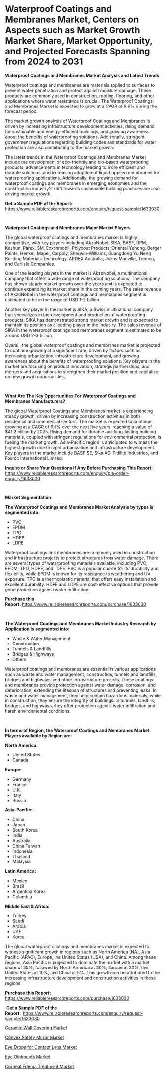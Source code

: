 <p><h1>Waterproof Coatings and Membranes Market, Centers on Aspects such as Market Growth Market Share, Market Opportunity, and Projected Forecasts Spanning from 2024 to 2031</h1></p><p><strong>Waterproof Coatings and Membranes Market Analysis and Latest Trends</strong></p>
<p><p>Waterproof coatings and membranes are materials applied to surfaces to prevent water penetration and protect against moisture damage. These products are commonly used in construction, roofing, flooring, and other applications where water resistance is crucial. The Waterproof Coatings and Membranes Market is expected to grow at a CAGR of 9.6% during the forecast period.</p><p>The market growth analysis of Waterproof Coatings and Membranes is driven by increasing infrastructure development activities, rising demand for sustainable and energy-efficient buildings, and growing awareness about the benefits of waterproofing solutions. Additionally, stringent government regulations regarding building codes and standards for water protection are also contributing to the market growth.</p><p>The latest trends in the Waterproof Coatings and Membranes Market include the development of eco-friendly and bio-based waterproofing products, advancements in technology leading to more efficient and durable solutions, and increasing adoption of liquid-applied membranes for waterproofing applications. Additionally, the growing demand for waterproof coatings and membranes in emerging economies and the construction industry's shift towards sustainable building practices are also driving market growth.</p></p>
<p><strong>Get a Sample PDF of the Report:&nbsp;</strong> <a href="https://www.reliableresearchreports.com/enquiry/request-sample/1633030">https://www.reliableresearchreports.com/enquiry/request-sample/1633030</a></p>
<p>&nbsp;</p>
<p><strong>Waterproof Coatings and Membranes Major Market Players</strong></p>
<p><p>The global waterproof coatings and membranes market is highly competitive, with key players including AkzoNobel, SIKA, BASF, RPM, Keshun, Parex, 3M, Exxonmobil, Polycoat Products, Oriental Yuhong, Berger Paints, Henkel, Mapei, Carpoly, Sherwin-Williams, Guangdong Yu Neng Building Materials Technology, ARDEX Australia, Johns Manville, Tremco, and Carlisle Companies.</p><p>One of the leading players in the market is AkzoNobel, a multinational company that offers a wide range of waterproofing solutions. The company has shown steady market growth over the years and is expected to continue expanding its market share in the coming years. The sales revenue of AkzoNobel in the waterproof coatings and membranes segment is estimated to be in the range of USD 1-2 billion.</p><p>Another key player in the market is SIKA, a Swiss multinational company that specializes in the development and production of waterproofing products. SIKA has demonstrated strong market growth and is expected to maintain its position as a leading player in the industry. The sales revenue of SIKA in the waterproof coatings and membranes segment is estimated to be around USD 2-3 billion.</p><p>Overall, the global waterproof coatings and membranes market is projected to continue growing at a significant rate, driven by factors such as increasing urbanization, infrastructure development, and growing awareness about the benefits of waterproofing solutions. Key players in the market are focusing on product innovation, strategic partnerships, and mergers and acquisitions to strengthen their market position and capitalize on new growth opportunities.</p></p>
<p>&nbsp;</p>
<p><strong>What Are The Key Opportunities For Waterproof Coatings and Membranes Manufacturers?</strong></p>
<p><p>The global Waterproof Coatings and Membranes market is experiencing steady growth, driven by increasing construction activities in both residential and commercial sectors. The market is expected to continue growing at a CAGR of 6.5% over the next five years, reaching a value of $41.2 billion by 2025. Rising demand for durable and long-lasting building materials, coupled with stringent regulations for environmental protection, is fueling the market growth. Asia-Pacific region is anticipated to witness the highest growth due to rapid urbanization and infrastructure development. Key players in the market include BASF SE, Sika AG, Pidilite Industries, and Fosroc International Limited.</p></p>
<p><strong>Inquire or Share Your Questions If Any Before Purchasing This Report:</strong> <a href="https://www.reliableresearchreports.com/enquiry/pre-order-enquiry/1633030">https://www.reliableresearchreports.com/enquiry/pre-order-enquiry/1633030</a></p>
<p>&nbsp;</p>
<p><strong>Market Segmentation</strong></p>
<p><strong>The Waterproof Coatings and Membranes Market Analysis by types is segmented into:</strong></p>
<p><ul><li>PVC</li><li>EPDM</li><li>TPO</li><li>HDPE</li><li>LDPE</li></ul></p>
<p><p>Waterproof coatings and membranes are commonly used in construction and infrastructure projects to protect structures from water damage. There are several types of waterproofing materials available, including PVC, EPDM, TPO, HDPE, and LDPE. PVC is a popular choice for its durability and flexibility, while EPDM is known for its resistance to weathering and UV exposure. TPO is a thermoplastic material that offers easy installation and excellent durability. HDPE and LDPE are cost-effective options that provide good protection against water infiltration.</p></p>
<p><strong>Purchase this Report:&nbsp;</strong><a href="https://www.reliableresearchreports.com/purchase/1633030">https://www.reliableresearchreports.com/purchase/1633030</a></p>
<p>&nbsp;</p>
<p><strong>The Waterproof Coatings and Membranes Market Industry Research by Application is segmented into:</strong></p>
<p><ul><li>Waste & Water Management</li><li>Construction</li><li>Tunnels & Landfills</li><li>Bridges & Highways</li><li>Others</li></ul></p>
<p><p>Waterproof coatings and membranes are essential in various applications such as waste and water management, construction, tunnels and landfills, bridges and highways, and other infrastructure projects. These coatings and membranes provide protection against water damage, corrosion, and deterioration, extending the lifespan of structures and preventing leaks. In waste and water management, they help contain hazardous materials, while in construction, they ensure the integrity of buildings. In tunnels, landfills, bridges, and highways, they offer protection against water infiltration and harsh environmental conditions.</p></p>
<p>&nbsp;</p>
<p><strong>In terms of Region, the Waterproof Coatings and Membranes Market Players available by Region are:</strong></p>
<p>
    <p> <strong> North America: </strong>
        <ul>
            <li>United States</li>
            <li>Canada</li>
        </ul>
        </p> 
    <p> <strong> Europe: </strong>
        <ul>
            <li>Germany</li>
            <li>France</li>
            <li>U.K.</li>
            <li>Italy</li>
            <li>Russia</li>
        </ul>
        </p> 
    <p> <strong> Asia-Pacific: </strong>
        <ul>
            <li>China</li>
            <li>Japan</li>
            <li>South Korea</li>
            <li>India</li>
            <li>Australia</li>
            <li>China Taiwan</li>
            <li>Indonesia</li>
            <li>Thailand</li>
            <li>Malaysia</li>
        </ul>
        </p> 
    <p> <strong> Latin America: </strong>
        <ul>
            <li>Mexico</li>
            <li>Brazil</li>
            <li>Argentina Korea</li>
            <li>Colombia</li>
        </ul>
        </p> 
    <p> <strong> Middle East & Africa: </strong>
        <ul>
            <li>Turkey</li>
            <li>Saudi</li>
            <li>Arabia</li>
            <li>UAE</li>
            <li>Korea</li>
        </ul>
    </p>
    </p>
<p><p>The global waterproof coatings and membranes market is expected to witness significant growth in regions such as North America (NA), Asia Pacific (APAC), Europe, the United States (USA), and China. Among these regions, Asia Pacific is projected to dominate the market with a market share of 35%, followed by North America at 30%, Europe at 20%, the United States at 10%, and China at 5%. This growth can be attributed to the increasing infrastructure development and construction activities in these regions.</p></p>
<p><strong>Purchase this Report: </strong><a href="https://www.reliableresearchreports.com/purchase/1633030">https://www.reliableresearchreports.com/purchase/1633030</a></p>
<p>&nbsp;<strong>Get a Sample PDF of the Report:&nbsp;&nbsp;</strong><a href="https://www.reliableresearchreports.com/enquiry/request-sample/1633030">https://www.reliableresearchreports.com/enquiry/request-sample/1633030</a></p>
<p><strong></strong></p>
<p><p><a href="https://view.publitas.com/reportprime-1/insights-into-ceramic-wall-covering-market-size-analysing-market-share-trends-and-growth-from-2024-to-2031/">Ceramic Wall Covering Market</a></p><p><a href="https://view.publitas.com/reportprime-1/convex-safety-mirror-market-growth-market-trends-covid-19-impact-and-forecasts-for-period-from-2024-2031/">Convex Safety Mirror Market</a></p><p><a href="https://pretty-mail-caf.notion.site/Eye-Drops-for-Contact-Lens-Market-Research-Report-The-Key-To-Successful-Business-Strategy-Forecaste-93ac367ea8d243648fc2e7e30f769adf">Eye Drops for Contact Lens Market</a></p><p><a href="https://flame-sidecar-702.notion.site/Eye-Ointments-Market-Analysis-and-Market-Size-Global-Industry-Overview-Market-Segmentation-and-For-ff552c3acc384584ba42d25c6e250b38">Eye Ointments Market</a></p><p><a href="https://full-wildebeest-80b.notion.site/Corneal-Edema-Treatment-Market-Centers-on-Aspects-such-as-Market-Growth-Market-Share-Market-Opport-f262cd52f25d40a3ac5e2cbd5c77f840">Corneal Edema Treatment Market</a></p></p>